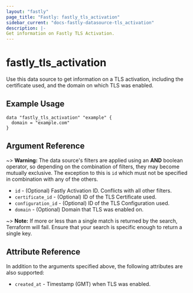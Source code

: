 ```yaml
---
layout: "fastly"
page_title: "Fastly: fastly_tls_activation"
sidebar_current: "docs-fastly-datasource-tls_activation"
description: |-
Get information on Fastly TLS Activation.
---
```


# fastly_tls_activation

Use this data source to get information on a TLS activation, including the certificate used, and the domain on which TLS was enabled.

## Example Usage

```hcl
data "fastly_tls_activation" "example" {
  domain = "example.com"
}
```

## Argument Reference

~> **Warning:** The data source's filters are applied using an **AND** boolean operator, so depending on the combination
of filters, they may become mutually exclusive. The exception to this is `id` which must not be specified in combination
with any of the others.

* `id` - (Optional) Fastly Activation ID. Conflicts with all other filters.
* `certificate_id` - (Optional) ID of the TLS Certificate used.
* `configuration_id` - (Optional) ID of the TLS Configuration used.
* `domain` - (Optional) Domain that TLS was enabled on.

~> **Note:** If more or less than a single match is returned by the search, Terraform will fail. Ensure that your search is specific enough to return a single key.

## Attribute Reference

In addition to the arguments specified above, the following attributes are also supported:

* `created_at` - Timestamp (GMT) when TLS was enabled.

